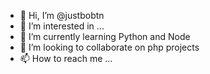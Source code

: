 - 👋 Hi, I’m @justbobtn
- 👀 I’m interested in ...
- 🌱 I’m currently learning Python and Node
- 💞️ I’m looking to collaborate on php projects
- 📫 How to reach me ...

<!---
justbobtn/justbobtn is a ✨ special ✨ repository because its `README.md` (this file) appears on your GitHub profile.
You can click the Preview link to take a look at your changes.
--->
